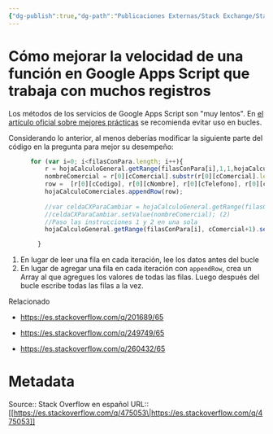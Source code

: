 ```yaml
---
{"dg-publish":true,"dg-path":"Publicaciones Externas/Stack Exchange/Stack Overflow en español/es.stackoverflow.com-475053.md","permalink":"/publicaciones-externas/stack-exchange/stack-overflow-en-espanol/es-stackoverflow-com-475053/","title":"Cómo mejorar la velocidad de una función en Google Apps Script que trabaja con muchos registros","hide":true,"noteIcon":"\"0\"","created":"2024-04-03T12:49:10.627-06:00","updated":"2024-04-05T16:43:57.465-06:00"}
---
```


# Cómo mejorar la velocidad de una función en Google Apps Script que trabaja con muchos registros

Los métodos de los servicios de Google Apps Script son "muy lentos". En [el artículo oficial sobre mejores prácticas][1] se recomienda evitar uso en bucles.

Considerando lo anterior, al menos deberías modificar la siguiente parte del código en la pregunta para mejor su desempeño:

```javascript
      for (var i=0; i<filasConPara.length; i++){
          r = hojaCalculoGeneral.getRange(filasConPara[i],1,1,hojaCalculoGeneral.getLastColumn()).getValues();
          nombreComercial = r[0][cComercial].substr(r[0][cComercial].length - 2); 
          row =  [r[0][cCodigo], r[0][cNombre], r[0][cTelefono], r[0][cCampana], nombreComercial];
          hojaCalculoComerciales.appendRow(row);
          
          //var celdaCXParaCambiar = hojaCalculoGeneral.getRange(filasConPara[i], cComercial+1); (1)
          //celdaCXParaCambiar.setValue(nombreComercial); (2)
          //Paso las instrucciones 1 y 2 en una sola
          hojaCalculoGeneral.getRange(filasConPara[i], cComercial+1).setValue(nombreComercial);

        }
```


1. En lugar de leer una fila en cada iteración, lee los datos antes del bucle
2. En lugar de agregar una fila en cada iteración con `appendRow`, crea un Array al que agregues los valores de todas las filas. Luego después del bucle escribe todas las filas a la vez.


Relacionado


- https://es.stackoverflow.com/q/201689/65
- https://es.stackoverflow.com/q/249749/65
- https://es.stackoverflow.com/q/260432/65

  [1]: https://developers.google.com/apps-script/guides/support/best-practices

# Metadata
Source:: Stack Overflow en español
URL:: [[https://es.stackoverflow.com/q/475053\|https://es.stackoverflow.com/q/475053]]

